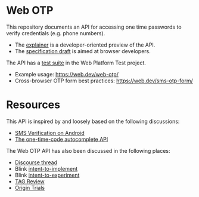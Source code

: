 # Web OTP

This repository documents an API for accessing one time passwords to verify credentials (e.g. phone numbers).

* The [explainer](explainer.md) is a developer-oriented preview of the API.
* The [specification draft](https://wicg.github.io//WebOTP/index.html) is aimed at browser developers.

The API has a [test suite](https://github.com/web-platform-tests/wpt/tree/master/sms) in the Web Platform Test project.

* Example usage: https://web.dev/web-otp/
* Cross-browser OTP form best practices: https://web.dev/sms-otp-form/

# Resources

This API is inspired by and loosely based on the following discussions:

* [SMS Verification on Android](https://developers.google.com/identity/sms-retriever/overview)
* [The one-time-code autocomplete API](https://developer.apple.com/documentation/security/password_autofill/enabling_password_autofill_on_an_html_input_element)

The Web OTP API has also been discussed in the following places:

* [Discourse thread](https://discourse.wicg.io/t/sms-otp-retrieval/3499)
* Blink [intent-to-implement](https://groups.google.com/a/chromium.org/forum/#!msg/blink-dev/Drmmb_t4eE8/khjMpM9qBAAJ)
* Blink [intent-to-experiment](https://groups.google.com/a/chromium.org/d/msg/blink-dev/-bdqHhCyBwM/yFoKtQQRAQAJ)
* [TAG Review](https://github.com/w3ctag/design-reviews/issues/391)
* [Origin Trials](https://web.dev/sms-receiver-api-announcement/)
